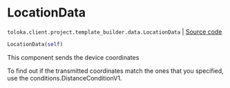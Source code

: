 # LocationData
`toloka.client.project.template_builder.data.LocationData` | [Source code](https://github.com/Toloka/toloka-kit/blob/v1.1.0.post1/src/client/project/template_builder/data.py#L73)

```python
LocationData(self)
```

This component sends the device coordinates


To find out if the transmitted coordinates match the ones that you specified, use the conditions.DistanceConditionV1.

